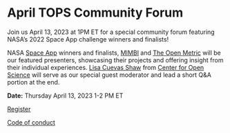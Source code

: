 # April TOPS Community Forum #

Join us April 13, 2023 at 1PM ET for a special community forum featuring  NASA’s 2022 Space App challenge winners and finalists! 

NASA [Space App](https://www.spaceappschallenge.org/) winners and finalists, [MIMBI](https://2022.spaceappschallenge.org/challenges/2022-challenges/steam/teams/mimbi/project)  and [The Open Metric](https://2022.spaceappschallenge.org/challenges/2022-challenges/measuring-open-science/teams/the-open-metric/project) will be our featured presenters, showcasing their projects and offering insight from their individual experiences.  [Lisa Cuevas Shaw](https://www.cos.io/about/news/cos-welcomes-lisa-cuevas-shaw-as-coo-and-managing-director) from  [Center for Open Science](https://www.cos.io/)  will serve as our special guest moderator and lead a short Q&A portion at the end. 

**Date:** Thursday April 13, 2023 1-2 PM ET


[Register](https://forms.gle/XV27agBg2JcBjzS88)





[Code of conduct](../Community_Forums/code_of_conduct.md)
